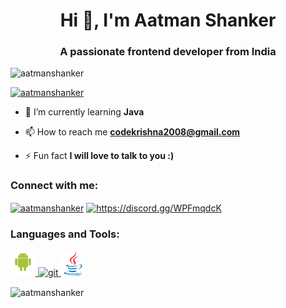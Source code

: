 <h1 align="center">Hi 👋, I'm Aatman Shanker</h1>
<h3 align="center">A passionate frontend developer from India</h3>

<p align="left"> <img src="https://komarev.com/ghpvc/?username=aatmanshanker&label=Profile%20views&color=0e75b6&style=flat" alt="aatmanshanker" /> </p>

<p align="left"> <a href="https://twitter.com/aatmanshanker" target="blank"><img src="https://img.shields.io/twitter/follow/aatmanshanker?logo=twitter&style=for-the-badge" alt="aatmanshanker" /></a> </p>

- 🌱 I’m currently learning **Java**

- 📫 How to reach me **codekrishna2008@gmail.com**

- ⚡ Fun fact **I will love to talk to you :)**

<h3 align="left">Connect with me:</h3>
<p align="left">
<a href="https://twitter.com/aatmanshanker" target="blank"><img align="center" src="https://raw.githubusercontent.com/rahuldkjain/github-profile-readme-generator/master/src/images/icons/Social/twitter.svg" alt="aatmanshanker" height="30" width="40" /></a>
<a href="https://discord.gg/https://discord.gg/WPFmqdcK" target="blank"><img align="center" src="https://raw.githubusercontent.com/rahuldkjain/github-profile-readme-generator/master/src/images/icons/Social/discord.svg" alt="https://discord.gg/WPFmqdcK" height="30" width="40" /></a>
</p>

<h3 align="left">Languages and Tools:</h3>
<p align="left"> <a href="https://developer.android.com" target="_blank"> <img src="https://raw.githubusercontent.com/devicons/devicon/master/icons/android/android-original-wordmark.svg" alt="android" width="40" height="40"/> </a> <a href="https://git-scm.com/" target="_blank"> <img src="https://www.vectorlogo.zone/logos/git-scm/git-scm-icon.svg" alt="git" width="40" height="40"/> </a> <a href="https://www.java.com" target="_blank"> <img src="https://raw.githubusercontent.com/devicons/devicon/master/icons/java/java-original.svg" alt="java" width="40" height="40"/> </a> </p>

<p><img align="center" src="https://github-readme-stats.vercel.app/api/top-langs?username=aatmanshanker&show_icons=true&locale=en&layout=compact" alt="aatmanshanker" /></p>
